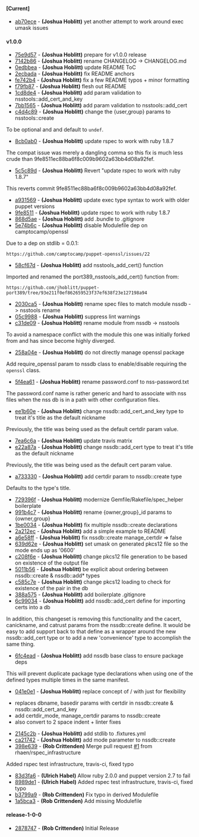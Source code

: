 
#### [Current]
 * [ab70ece](../../commit/ab70ece) - __(Joshua Hoblitt)__ yet another attempt to work around exec umask issues

#### v1.0.0
 * [75e9d57](../../commit/75e9d57) - __(Joshua Hoblitt)__ prepare for v1.0.0 release
 * [7142b86](../../commit/7142b86) - __(Joshua Hoblitt)__ rename CHANGELOG -> CHANGELOG.md
 * [0edbbea](../../commit/0edbbea) - __(Joshua Hoblitt)__ update README ToC
 * [2ecbada](../../commit/2ecbada) - __(Joshua Hoblitt)__ fix README anchors
 * [fe742b4](../../commit/fe742b4) - __(Joshua Hoblitt)__ fix a few README typos + minor formatting
 * [f79fb87](../../commit/f79fb87) - __(Joshua Hoblitt)__ flesh out README
 * [1cd8de4](../../commit/1cd8de4) - __(Joshua Hoblitt)__ add param validation to nsstools::add_cert_and_key
 * [7bb1565](../../commit/7bb1565) - __(Joshua Hoblitt)__ add param validation to nsstools::add_cert
 * [c4d4c89](../../commit/c4d4c89) - __(Joshua Hoblitt)__ change the {user,group} params to nsstools::create

To be optional and and default to `undef`.

 * [8cb0ab0](../../commit/8cb0ab0) - __(Joshua Hoblitt)__ update rspec to work with ruby 1.8.7

The compat issue was merely a dangling comma so this fix is much less
crude than 9fe8511ec88ba6f8c009b9602a63bb4d08a92fef.

 * [5c5c89d](../../commit/5c5c89d) - __(Joshua Hoblitt)__ Revert "update rspec to work with ruby 1.8.7"

This reverts commit 9fe8511ec88ba6f8c009b9602a63bb4d08a92fef.

 * [a931569](../../commit/a931569) - __(Joshua Hoblitt)__ update exec type syntax to work with older puppet versions
 * [9fe8511](../../commit/9fe8511) - __(Joshua Hoblitt)__ update rspec to work with ruby 1.8.7
 * [868d5ae](../../commit/868d5ae) - __(Joshua Hoblitt)__ add .bundle to .gitignore
 * [5e74b6c](../../commit/5e74b6c) - __(Joshua Hoblitt)__ disable Modulefile dep on camptocamp/openssl

Due to a dep on stdlib = 0.0.1:

    https://github.com/camptocamp/puppet-openssl/issues/22

 * [58cf67d](../../commit/58cf67d) - __(Joshua Hoblitt)__ add nsstools_add_cert() function

Imported and renamed the port389_nsstools_add_cert() function from:

    https://github.com/jhoblitt/puppet-port389/tree/93e211f0ef862659523f37ef638f23e127198a94

 * [2030ca5](../../commit/2030ca5) - __(Joshua Hoblitt)__ rename spec files to match module nssdb -> nsstools rename
 * [05c9988](../../commit/05c9988) - __(Joshua Hoblitt)__ suppress lint warnings
 * [c31de09](../../commit/c31de09) - __(Joshua Hoblitt)__ rename module from nssdb -> nsstools

To avoid a namespace conflict with the module this one was initially
forked from and has since become highly diverged.

 * [258a04e](../../commit/258a04e) - __(Joshua Hoblitt)__ do not directly manage openssl package

Add require_openssl param to nssdb class to enable/disable requiring the
`openssl` class.

 * [5f4ea61](../../commit/5f4ea61) - __(Joshua Hoblitt)__ rename password.conf to nss-password.txt

The password.conf name is rather generic and hard to associate with nss
files when the nss db is in a path with other configuration files.

 * [ee1b60e](../../commit/ee1b60e) - __(Joshua Hoblitt)__ change nssdb::add_cert_and_key type to treat it's title as the default nickname

Previously, the title was being used as the default certdir param value.

 * [7ea6c6a](../../commit/7ea6c6a) - __(Joshua Hoblitt)__ update travis matrix
 * [e22a87a](../../commit/e22a87a) - __(Joshua Hoblitt)__ change nssdb::add_cert type to treat it's title as the default nickname

Previously, the title was being used as the default cert param value.

 * [a733330](../../commit/a733330) - __(Joshua Hoblitt)__ add certdir param to nssdb::create type

Defaults to the type's title.

 * [729396f](../../commit/729396f) - __(Joshua Hoblitt)__ modernize Gemfile/Rakefile/spec_helper boilerplate
 * [991b4c7](../../commit/991b4c7) - __(Joshua Hoblitt)__ rename {owner,group}_id params to {owner,group}
 * [1be0034](../../commit/1be0034) - __(Joshua Hoblitt)__ fix multiple nssdb::create declarations
 * [2a212ec](../../commit/2a212ec) - __(Joshua Hoblitt)__ add a simple example to README
 * [a6e58ff](../../commit/a6e58ff) - __(Joshua Hoblitt)__ fix nssdb::create manage_certdir => false
 * [639d62e](../../commit/639d62e) - __(Joshua Hoblitt)__ set umask on generated pkcs12 file so the mode ends up as '0600'
 * [c208f6e](../../commit/c208f6e) - __(Joshua Hoblitt)__ change pkcs12 file generation to be based on existence of the output file
 * [5011b56](../../commit/5011b56) - __(Joshua Hoblitt)__ be explicit about ordering between nssdb::create & nssdb::add* types
 * [c585c7e](../../commit/c585c7e) - __(Joshua Hoblitt)__ change pkcs12 loading to check for existence of the pair in the db
 * [388a575](../../commit/388a575) - __(Joshua Hoblitt)__ add boilerplate .gitignore
 * [6c99034](../../commit/6c99034) - __(Joshua Hoblitt)__ add nssdb::add_cert define for importing certs into a db

In addition, this changeset is removing this functionality and the
cacert, canickname, and catrust params from the nssdb::create define.
It would be easy to add support back to that define as a wrapper around
the new nssdb::add_cert type or to add a new 'convenience' type to
accomplish the same thing.

 * [6fc4ead](../../commit/6fc4ead) - __(Joshua Hoblitt)__ add nssdb base class to ensure package deps

This will prevent duplicate package type declarations when using one of
the defined types multiple times in the same manifest.

 * [041e0e1](../../commit/041e0e1) - __(Joshua Hoblitt)__ replace concept of <basedir>/<dbname> with just <certdir> for flexibility

- replaces dbname, basedir params with certdir in nssdb::create &
  nssdb::add_cert_and_key
- add certdir_mode, manage_certdir params to nssdb::create
- also convert to 2 space indent + linter fixes

 * [2145c2b](../../commit/2145c2b) - __(Joshua Hoblitt)__ add stdlib to .fixtures.yml
 * [ca21742](../../commit/ca21742) - __(Joshua Hoblitt)__ add mode parameter to nssdb::create
 * [398e639](../../commit/398e639) - __(Rob Crittenden)__ Merge pull request [#1](../../issues/1) from rhaen/rspec_infrastructure

Added rspec test infrastructure, travis-ci, fixed typo
 * [83d3fa6](../../commit/83d3fa6) - __(Ulrich Habel)__ Allow ruby 2.0.0 and puppet version 2.7 to fail
 * [8989de1](../../commit/8989de1) - __(Ulrich Habel)__ Added rspec test infrastructure, travis-ci, fixed typo
 * [b3799a9](../../commit/b3799a9) - __(Rob Crittenden)__ Fix typo in derived Modulefile
 * [1a5bca3](../../commit/1a5bca3) - __(Rob Crittenden)__ Add missing Modulefile

#### release-1-0-0
 * [2878747](../../commit/2878747) - __(Rob Crittenden)__ Initial Release
